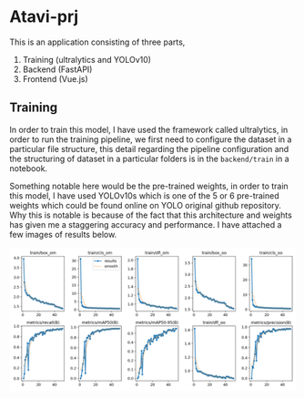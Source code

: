 # Atavi-prj

This is an application consisting of three parts, 
1. Training (ultralytics and YOLOv10)
2. Backend (FastAPI)
3. Frontend (Vue.js)

## Training 

In order to train this model, I have used the framework called ultralytics, in order to run the training pipeline, we first need to configure the dataset in a particular file structure, this detail regarding the pipeline configuration and the structuring of dataset in a particular folders is in the `backend/train` in a notebook.
 
Something notable here would be the pre-trained weights, in order to train this model, I have used YOLOv10s which is one of the 5 or 6 pre-trained weights which could be found online on YOLO original github repository. Why this is notable is because of the fact that this architecture and weights has given me a staggering accuracy and performance. I have attached a few images of results below. 

![alt text](https://github.com/kazzastic/Atavi-prj/blob/master/results.png)
